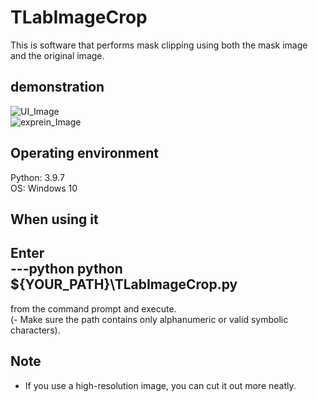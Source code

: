 # TLabImageCrop
This is software that performs mask clipping using both the mask image and the original image.  

## demonstration
![UI_Image](https://user-images.githubusercontent.com/121733943/213375713-eb072071-d181-4572-b934-282436bb0543.png)  
![exprein_Image](https://user-images.githubusercontent.com/121733943/213297583-60b8a58e-1b32-4e3e-a0de-b9ef9ee1bd57.png)  

## Operating environment
Python: 3.9.7  
OS: Windows 10

## When using it
Enter  
---python
python ${YOUR_PATH}\TLabImageCrop.py  
---  
from the command prompt and execute.  
(- Make sure the path contains only alphanumeric or valid symbolic characters).  

## Note
- If you use a high-resolution image, you can cut it out more neatly.  
